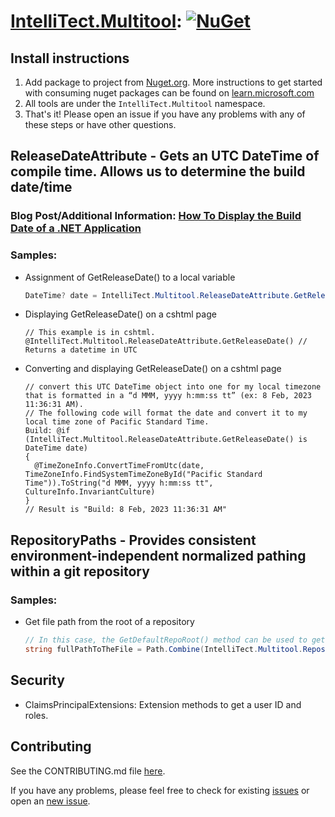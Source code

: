# [IntelliTect.Multitool](https://www.nuget.org/packages/IntelliTect.Multitool/): [![NuGet](https://img.shields.io/nuget/v/IntelliTect.Multitool.svg)](https://www.nuget.org/packages/IntelliTect.Multitool/)

## Install instructions

1. Add package to project from [Nuget.org](https://www.nuget.org/packages/IntelliTect.Multitool/). More instructions to get started with consuming nuget packages can be found on [learn.microsoft.com](https://learn.microsoft.com/nuget/install-nuget-client-tools)
2. All tools are under the `IntelliTect.Multitool` namespace.
3. That's it! Please open an issue if you have any problems with any of these steps or have other questions.

## ReleaseDateAttribute - Gets an UTC DateTime of compile time. Allows us to determine the build date/time

### Blog Post/Additional Information: [How To Display the Build Date of a .NET Application](https://intellitect.com/blog/build-date-net-application/)

### Samples:

- Assignment of GetReleaseDate() to a local variable

  ```cs
  DateTime? date = IntelliTect.Multitool.ReleaseDateAttribute.GetReleaseDate(); // Returns a datetime in UTC to date
  ```
  
- Displaying GetReleaseDate() on a cshtml page

  ```cshtml
  // This example is in cshtml.
  @IntelliTect.Multitool.ReleaseDateAttribute.GetReleaseDate() // Returns a datetime in UTC
  ```
  
- Converting and displaying GetReleaseDate() on a cshtml page

  ```cshtml
  // convert this UTC DateTime object into one for my local timezone that is formatted in a “d MMM, yyyy h:mm:ss tt” (ex: 8 Feb, 2023 11:36:31 AM).
  // The following code will format the date and convert it to my local time zone of Pacific Standard Time. 
  Build: @if (IntelliTect.Multitool.ReleaseDateAttribute.GetReleaseDate() is DateTime date)
  {
    @TimeZoneInfo.ConvertTimeFromUtc(date, TimeZoneInfo.FindSystemTimeZoneById("Pacific Standard Time")).ToString("d MMM, yyyy h:mm:ss tt", CultureInfo.InvariantCulture)
  }
  // Result is "Build: 8 Feb, 2023 11:36:31 AM"
  ```

## RepositoryPaths - Provides consistent environment-independent normalized pathing within a git repository

### Samples:

- Get file path from the root of a repository

  ```csharp
  // In this case, the GetDefaultRepoRoot() method can be used to get the root of a repository.
  string fullPathToTheFile = Path.Combine(IntelliTect.Multitool.RepositoryPaths.GetDefaultRepoRoot(), "TheFile.txt");
  ```

## Security

- ClaimsPrincipalExtensions: Extension methods to get a user ID and roles.

## Contributing

See the CONTRIBUTING.md file [here](https://github.com/IntelliTect/Multitool/blob/main/CONTRIBUTING.md).

If you have any problems, please feel free to check for existing [issues](https://github.com/IntelliTect/Multitool/issues) or open an [new issue](https://github.com/IntelliTect/Multitool/issues/new).
